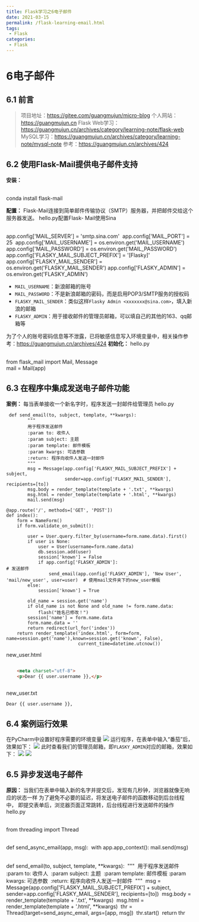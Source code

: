 ```yaml
---
title: Flask学习之6电子邮件
date: 2021-03-15
permalink: /flask-learning-email.html
tags:
 - Flask
categories:
 - Flask
---
```




# 6电子邮件

## 6.1 前言

> 项目地址：https://gitee.com/guangmujun/micro-blog 个人网站：https://guangmujun.cn
> Flask Web学习：https://guangmujun.cn/archives/category/learning-note/flask-web
> MySQL学习：https://guangmujun.cn/archives/category/learning-note/mysql-note
> 参考：https://guangmujun.cn/archives/424

## 6.2 使用Flask-Mail提供电子邮件支持

**安装：**


​    
​    conda install flask-mail


**配置：** Flask-Mail连接到简单邮件传输协议（SMTP）服务器，并把邮件交给这个服务器发送。 hello.py配置Flask-
Mail使用Sina


​    
​    app.config['MAIL_SERVER'] = 'smtp.sina.com'
​    app.config['MAIL_PORT'] = 25
​    app.config['MAIL_USERNAME'] = os.environ.get('MAIL_USERNAME')
​    app.config['MAIL_PASSWORD'] = os.environ.get('MAIL_PASSWORD')
​    app.config['FLASKY_MAIL_SUBJECT_PREFIX'] = '[Flasky]'
​    app.config['FLASKY_MAIL_SENDER'] = os.environ.get('FLASKY_MAIL_SENDER')
​    app.config['FLASKY_ADMIN'] = os.environ.get('FLASKY_ADMIN')


  * `MAIL_USERNAME`：新浪邮箱的账号
  * `MAIL_PASSWORD`：不是新浪邮箱的密码，而是启用POP3/SMTP服务的授权码
  * `FLASKY_MAIL_SENDER`：类似这样`Flasky Admin <xxxxxxx@sina.com>`，填入新浪的邮箱
  * `FLASKY_ADMIN`：用于接收邮件的管理员邮箱，可以填自己的其他的163、qq邮箱等

为了个人的账号密码信息等不泄露，已将敏感信息写入环境变量中，相关操作参考：https://guangmujun.cn/archives/424
**初始化：** hello.py


​    
​    from flask_mail import Mail, Message
​    
    mail = Mail(app)


## 6.3 在程序中集成发送电子邮件功能

**案例：** 每当表单接收一个新名字时，程序发送一封邮件给管理员 hello.py
    

     def send_email(to, subject, template, **kwargs):
            """
            用于程序发送邮件
            :param to: 收件人
            :param subject: 主题
            :param template: 邮件模板
            :param kwargs: 可选参数
            :return: 程序向收件人发送一封邮件
            """
            msg = Message(app.config['FLASKY_MAIL_SUBJECT_PREFIX'] + subject,
                          sender=app.config['FLASKY_MAIL_SENDER'], recipients=[to])
            msg.body = render_template(template + '.txt', **kwargs)
            msg.html = render_template(template + '.html', **kwargs)
            mail.send(msg)
    
    @app.route('/', methods=['GET', 'POST'])
    def index():
        form = NameForm()
        if form.validate_on_submit():
    
            user = User.query.filter_by(username=form.name.data).first()
            if user is None:
                user = User(username=form.name.data)
                db.session.add(user)
                session['known'] = False
                if app.config['FLASKY_ADMIN']:                                                      # 发送邮件
                    send_email(app.config['FLASKY_ADMIN'], 'New User', 'mail/new_user', user=user)  # 使用mail文件夹下的new_user模板
            else:
                session['known'] = True
    
            old_name = session.get('name')
            if old_name is not None and old_name != form.name.data:
                flash("姓名已修改！")
            session['name'] = form.name.data
            form.name.data = ''
            return redirect(url_for('index'))
        return render_template('index.html', form=form, name=session.get('name'),known=session.get('known', False),
                               current_time=datetime.utcnow())


new_user.html

```html
    
​    <meta charset="utf-8">
​    <p>Dear {{ user.username }},</p>



```

new_user.txt

    Dear {{ user.username }},


## 6.4 案例运行效果

在PyCharm中设置好程序需要的环境变量 ![](https://my-imags.oss-cn-shanghai.aliyuncs.com/pic/20210315101059.png) 运行程序，在表单中输入“番茄”后，效果如下：
![](https://my-imags.oss-cn-shanghai.aliyuncs.com/pic/20210315101138.png)
此时查看我们的管理员邮箱，即`FLASKY_ADMIN`对应的邮箱，效果如下： ![](https://my-imags.oss-cn-shanghai.aliyuncs.com/pic/20210315101242.png) ![](https://my-imags.oss-cn-shanghai.aliyuncs.com/pic/20210315101306.png)

## 6.5 异步发送电子邮件

**原因：** 当我们在表单中输入新的名字并提交后，发现有几秒钟，浏览器就像无响应的状态一样 为了避免不必要的延迟，将发送电子邮件的函数移动到后台线程中，
即提交表单后，浏览器页面正常跳转，后台线程进行发送邮件的操作 hello.py


​    
​    from threading import Thread


​    
​    def send_async_email(app, msg):
​        with app.app_context():
​            mail.send(msg)


​    
​    def send_email(to, subject, template, **kwargs):
​        """
​        用于程序发送邮件
​        :param to: 收件人
​        :param subject: 主题
​        :param template: 邮件模板
​        :param kwargs: 可选参数
​        :return: 程序向收件人发送一封邮件
​        """
​        msg = Message(app.config['FLASKY_MAIL_SUBJECT_PREFIX'] + subject,
​                      sender=app.config['FLASKY_MAIL_SENDER'], recipients=[to])
​        msg.body = render_template(template + '.txt', **kwargs)
​        msg.html = render_template(template + '.html', **kwargs)
​        thr = Thread(target=send_async_email, args=[app, msg])
​        thr.start()
​        return thr

